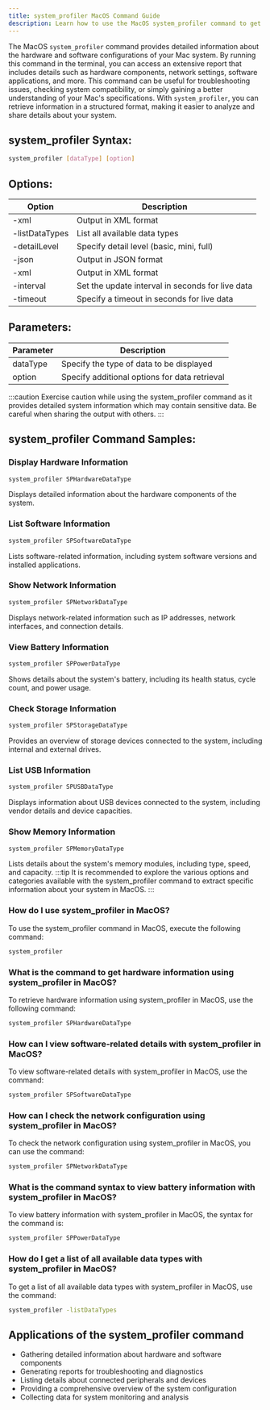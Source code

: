 ```yaml
---
title: system_profiler MacOS Command Guide
description: Learn how to use the MacOS system_profiler command to get detailed information about the hardware and software configurations of your Mac system.
---
```


The MacOS `system_profiler` command provides detailed information about the hardware and software configurations of your Mac system. By running this command in the terminal, you can access an extensive report that includes details such as hardware components, network settings, software applications, and more. This command can be useful for troubleshooting issues, checking system compatibility, or simply gaining a better understanding of your Mac's specifications. With `system_profiler`, you can retrieve information in a structured format, making it easier to analyze and share details about your system.
## system_profiler Syntax:
```bash
system_profiler [dataType] [option]
```

## Options:
| Option           | Description                                          |
|------------------|------------------------------------------------------|
| -xml             | Output in XML format                                 |
| -listDataTypes   | List all available data types                        |
| -detailLevel     | Specify detail level (basic, mini, full)            |
| -json            | Output in JSON format                                |
| -xml             | Output in XML format                                 |
| -interval        | Set the update interval in seconds for live data     |
| -timeout         | Specify a timeout in seconds for live data           |

## Parameters:
| Parameter  | Description                                   |
|------------|-----------------------------------------------|
| dataType   | Specify the type of data to be displayed      |
| option     | Specify additional options for data retrieval |


:::caution
Exercise caution while using the system_profiler command as it provides detailed system information which may contain sensitive data. Be careful when sharing the output with others.
:::
## system_profiler Command Samples:
### Display Hardware Information
```bash
system_profiler SPHardwareDataType
```
Displays detailed information about the hardware components of the system.

### List Software Information
```bash
system_profiler SPSoftwareDataType
```
Lists software-related information, including system software versions and installed applications.

### Show Network Information
```bash
system_profiler SPNetworkDataType
```
Displays network-related information such as IP addresses, network interfaces, and connection details.

### View Battery Information
```bash
system_profiler SPPowerDataType
```
Shows details about the system's battery, including its health status, cycle count, and power usage.

### Check Storage Information
```bash
system_profiler SPStorageDataType
```
Provides an overview of storage devices connected to the system, including internal and external drives.

### List USB Information
```bash
system_profiler SPUSBDataType
```
Displays information about USB devices connected to the system, including vendor details and device capacities.

### Show Memory Information
```bash
system_profiler SPMemoryDataType
```
Lists details about the system's memory modules, including type, speed, and capacity.
:::tip
It is recommended to explore the various options and categories available with the system_profiler command to extract specific information about your system in MacOS.
:::

### How do I use system_profiler in MacOS?
To use the system_profiler command in MacOS, execute the following command:
```bash
system_profiler
```

### What is the command to get hardware information using system_profiler in MacOS?
To retrieve hardware information using system_profiler in MacOS, use the following command:
```bash
system_profiler SPHardwareDataType
```

### How can I view software-related details with system_profiler in MacOS?
To view software-related details with system_profiler in MacOS, use the command:
```bash
system_profiler SPSoftwareDataType
```

### How can I check the network configuration using system_profiler in MacOS?
To check the network configuration using system_profiler in MacOS, you can use the command:
```bash
system_profiler SPNetworkDataType
```

### What is the command syntax to view battery information with system_profiler in MacOS?
To view battery information with system_profiler in MacOS, the syntax for the command is:
```bash
system_profiler SPPowerDataType
```

### How do I get a list of all available data types with system_profiler in MacOS?
To get a list of all available data types with system_profiler in MacOS, use the command:
```bash
system_profiler -listDataTypes
```
## Applications of the system_profiler command

- Gathering detailed information about hardware and software components
- Generating reports for troubleshooting and diagnostics
- Listing details about connected peripherals and devices
- Providing a comprehensive overview of the system configuration
- Collecting data for system monitoring and analysis